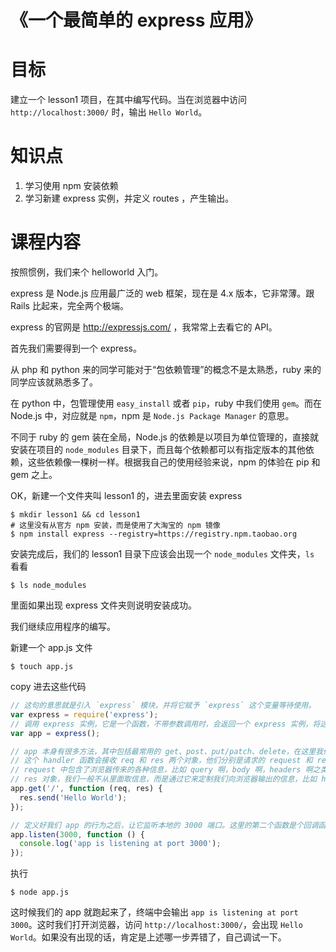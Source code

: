 《一个最简单的 express 应用》
=

目标
==

建立一个 lesson1 项目，在其中编写代码。当在浏览器中访问 `http://localhost:3000/` 时，输出 `Hello World`。

知识点
==

1. 学习使用 npm 安装依赖
2. 学习新建 express 实例，并定义 routes ，产生输出。

课程内容
==

按照惯例，我们来个 helloworld 入门。

express 是 Node.js 应用最广泛的 web 框架，现在是 4.x 版本，它非常薄。跟 Rails 比起来，完全两个极端。

express 的官网是 http://expressjs.com/ ，我常常上去看它的 API。

首先我们需要得到一个 express。

从 php 和 python 来的同学可能对于“包依赖管理”的概念不是太熟悉，ruby 来的同学应该就熟悉多了。

在 python 中，包管理使用 `easy_install` 或者 `pip`，ruby 中我们使用 `gem`。而在 Node.js 中，对应就是 `npm`，npm 是 `Node.js Package Manager` 的意思。

不同于 ruby 的 gem 装在全局，Node.js 的依赖是以项目为单位管理的，直接就安装在项目的 `node_modules` 目录下，而且每个依赖都可以有指定版本的其他依赖，这些依赖像一棵树一样。根据我自己的使用经验来说，npm 的体验在 pip 和 gem 之上。

OK，新建一个文件夹叫 lesson1 的，进去里面安装 express

```
$ mkdir lesson1 && cd lesson1
# 这里没有从官方 npm 安装，而是使用了大淘宝的 npm 镜像
$ npm install express --registry=https://registry.npm.taobao.org
```

安装完成后，我们的 lesson1 目录下应该会出现一个 `node_modules` 文件夹，`ls` 看看

```
$ ls node_modules
```

里面如果出现 express 文件夹则说明安装成功。

我们继续应用程序的编写。

新建一个 app.js 文件

```
$ touch app.js
```

copy 进去这些代码

```js
// 这句的意思就是引入 `express` 模块，并将它赋予 `express` 这个变量等待使用。
var express = require('express');
// 调用 express 实例，它是一个函数，不带参数调用时，会返回一个 express 实例，将这个变量赋予 app 变量。
var app = express();

// app 本身有很多方法，其中包括最常用的 get、post、put/patch、delete，在这里我们调用其中的 get 方法，为我们的 `/` 路径指定一个 handler 函数。
// 这个 handler 函数会接收 req 和 res 两个对象，他们分别是请求的 request 和 response。
// request 中包含了浏览器传来的各种信息，比如 query 啊，body 啊，headers 啊之类的，都可以通过 req 对象访问到。
// res 对象，我们一般不从里面取信息，而是通过它来定制我们向浏览器输出的信息，比如 header 信息，比如想要向浏览器输出的内容。这里我们调用了它的 #send 方法，向浏览器输出一个字符串。
app.get('/', function (req, res) {
  res.send('Hello World');
});

// 定义好我们 app 的行为之后，让它监听本地的 3000 端口。这里的第二个函数是个回调函数，会在 listen 动作成功后执行，我们这里执行了一个命令行输出操作，告诉我们监听动作已完成。
app.listen(3000, function () {
  console.log('app is listening at port 3000');
});
```

执行

`$ node app.js`

这时候我们的 app 就跑起来了，终端中会输出 `app is listening at port 3000`。这时我们打开浏览器，访问 `http://localhost:3000/`，会出现 `Hello World`。如果没有出现的话，肯定是上述哪一步弄错了，自己调试一下。





